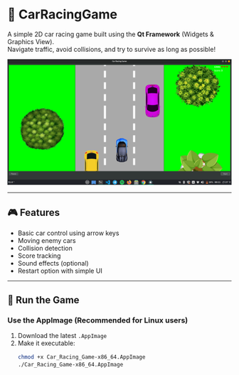 # 🚗 CarRacingGame

A simple 2D car racing game built using the **Qt Framework** (Widgets & Graphics View).  
Navigate traffic, avoid collisions, and try to survive as long as possible!

![Game Screenshot](/screenshot.png)

---

## 🎮 Features

- Basic car control using arrow keys
- Moving enemy cars
- Collision detection
- Score tracking
- Sound effects (optional)
- Restart option with simple UI

---

## 🚀 Run the Game

### Use the AppImage (Recommended for Linux users)

1. Download the latest `.AppImage` 
2. Make it executable:
   ```bash
   chmod +x Car_Racing_Game-x86_64.AppImage
   ./Car_Racing_Game-x86_64.AppImage
